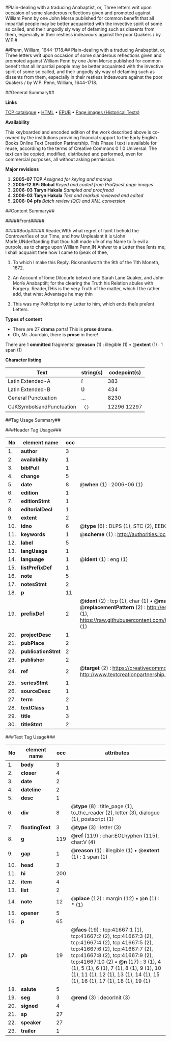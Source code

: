 #Plain-dealing with a traducing Anabaptist, or, Three letters writ upon occasion of some slanderous reflections given and promoted against William Penn by one John Morse published for common benefit that all impartial people may be better acquainted with the invective spirit of some so called, and their ungodly sly way of defaming such as dissents from them, especially in their restless indeavours against the poor Quakers / by W.P.#

##Penn, William, 1644-1718.##
Plain-dealing with a traducing Anabaptist, or, Three letters writ upon occasion of some slanderous reflections given and promoted against William Penn by one John Morse published for common benefit that all impartial people may be better acquainted with the invective spirit of some so called, and their ungodly sly way of defaming such as dissents from them, especially in their restless indeavours against the poor Quakers / by W.P.
Penn, William, 1644-1718.

##General Summary##

**Links**

[TCP catalogue](http://www.ota.ox.ac.uk/tcp/)  • 
[HTML](http://tei.it.ox.ac.uk/tcp/Texts-HTML/free/A54/A54193.html)  • 
[EPUB](http://tei.it.ox.ac.uk/tcp/Texts-EPUB/free/A54/A54193.epub) • 
[Page images (Historical Texts)](https://data.historicaltexts.jisc.ac.uk/view?pubId=eebo-08723434e&pageId=eebo-08723434e-41667-1)

**Availability**

This keyboarded and encoded edition of the
	       work described above is co-owned by the institutions
	       providing financial support to the Early English Books
	       Online Text Creation Partnership. This Phase I text is
	       available for reuse, according to the terms of Creative
	       Commons 0 1.0 Universal. The text can be copied,
	       modified, distributed and performed, even for
	       commercial purposes, all without asking permission.

**Major revisions**

1. __2005-07__ __TCP__ *Assigned for keying and markup*
1. __2005-12__ __SPi Global__ *Keyed and coded from ProQuest page images*
1. __2006-03__ __Taryn Hakala__ *Sampled and proofread*
1. __2006-03__ __Taryn Hakala__ *Text and markup reviewed and edited*
1. __2006-04__ __pfs__ *Batch review (QC) and XML conversion*

##Content Summary##

#####Front#####

#####Body#####
Reader,WIth what regret of ſpirit I behold the Controverſies of our Time, and how Unpleaſant it is tJohn Morſe,UNderſtanding that thou haſt made uſe of my Name to ſo evil a purpoſe, as to charge upon William Penn,IN Anſwer to a Letter thee ſents me; I shall acquaint thee how I came to ſpeak of thee,
1. To which I make this Reply. Rickmanſworth the 9th of the 11th Moneth, 1672.

1. An Account of ſome Diſcourſe betwixt one Sarah Lane Quaker, and John Morſe Anabaptiſt; for the clearing the Truth his Relation abuſes with Forgery.
Reader,THis is the very Truth of the matter, which I the rather add, that what Advantage he may thin
1. This was my Poſtſcript to my Letter to him, which ends theſe preſent Letters.

**Types of content**

  * There are 27 **drama** parts! This is **prose drama**.
  * Oh, Mr. Jourdain, there is **prose** in there!

There are 1 **ommitted** fragments! 
 @__reason__ (1) : illegible (1)  •  @__extent__ (1) : 1 span (1)

**Character listing**


|Text|string(s)|codepoint(s)|
|---|---|---|
|Latin Extended-A|ſ|383|
|Latin Extended-B|Ʋ|434|
|General Punctuation|…|8230|
|CJKSymbolsandPunctuation|〈〉|12296 12297|

##Tag Usage Summary##

###Header Tag Usage###

|No|element name|occ|attributes|
|---|---|---|---|
|1.|__author__|3||
|2.|__availability__|1||
|3.|__biblFull__|1||
|4.|__change__|5||
|5.|__date__|8| @__when__ (1) : 2006-06 (1)|
|6.|__edition__|1||
|7.|__editionStmt__|1||
|8.|__editorialDecl__|1||
|9.|__extent__|2||
|10.|__idno__|6| @__type__ (6) : DLPS (1), STC (2), EEBO-CITATION (1), OCLC (1), VID (1)|
|11.|__keywords__|1| @__scheme__ (1) : http://authorities.loc.gov/ (1)|
|12.|__label__|5||
|13.|__langUsage__|1||
|14.|__language__|1| @__ident__ (1) : eng (1)|
|15.|__listPrefixDef__|1||
|16.|__note__|5||
|17.|__notesStmt__|2||
|18.|__p__|11||
|19.|__prefixDef__|2| @__ident__ (2) : tcp (1), char (1)  •  @__matchPattern__ (2) : ([0-9\-]+):([0-9IVX]+) (1), (.+) (1)  •  @__replacementPattern__ (2) : http://eebo.chadwyck.com/downloadtiff?vid=$1&page=$2 (1), https://raw.githubusercontent.com/textcreationpartnership/Texts/master/tcpchars.xml#$1 (1)|
|20.|__projectDesc__|1||
|21.|__pubPlace__|2||
|22.|__publicationStmt__|2||
|23.|__publisher__|2||
|24.|__ref__|2| @__target__ (2) : https://creativecommons.org/publicdomain/zero/1.0/ (1), http://www.textcreationpartnership.org/docs/. (1)|
|25.|__seriesStmt__|1||
|26.|__sourceDesc__|1||
|27.|__term__|2||
|28.|__textClass__|1||
|29.|__title__|3||
|30.|__titleStmt__|2||


###Text Tag Usage###

|No|element name|occ|attributes|
|---|---|---|---|
|1.|__body__|3||
|2.|__closer__|4||
|3.|__date__|2||
|4.|__dateline__|2||
|5.|__desc__|1||
|6.|__div__|8| @__type__ (8) : title_page (1), to_the_reader (2), letter (3), dialogue (1), postscript (1)|
|7.|__floatingText__|3| @__type__ (3) : letter (3)|
|8.|__g__|119| @__ref__ (119) : char:EOLhyphen (115), char:V (4)|
|9.|__gap__|1| @__reason__ (1) : illegible (1)  •  @__extent__ (1) : 1 span (1)|
|10.|__head__|3||
|11.|__hi__|200||
|12.|__item__|4||
|13.|__list__|2||
|14.|__note__|12| @__place__ (12) : margin (12)  •  @__n__ (1) : * (1)|
|15.|__opener__|5||
|16.|__p__|65||
|17.|__pb__|19| @__facs__ (19) : tcp:41667:1 (1), tcp:41667:2 (2), tcp:41667:3 (2), tcp:41667:4 (2), tcp:41667:5 (2), tcp:41667:6 (2), tcp:41667:7 (2), tcp:41667:8 (2), tcp:41667:9 (2), tcp:41667:10 (2)  •  @__n__ (17) : 3 (1), 4 (1), 5 (1), 6 (1), 7 (1), 8 (1), 9 (1), 10 (1), 11 (1), 12 (1), 13 (1), 14 (1), 15 (1), 16 (1), 17 (1), 18 (1), 19 (1)|
|18.|__salute__|5||
|19.|__seg__|3| @__rend__ (3) : decorInit (3)|
|20.|__signed__|4||
|21.|__sp__|27||
|22.|__speaker__|27||
|23.|__trailer__|1||

